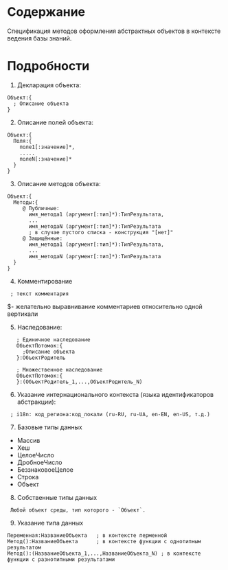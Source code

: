 # Содержание #

Спецификация методов оформления абстрактных объектов в контексте ведения базы знаний.


# Подробности #

1. Декларация объекта:

```
Объект:{
  ; Описание объекта
}
```

2. Описание полей объекта:
```
Объект:{
  Поля:{
    поле1[:значение]*,
    .....
    полеN[:значение]*
  }
}
```

3. Описание методов объекта:
```
Объект:{
  Методы:{
     @ Публичные:
       имя_метода1 (аргумент[:тип]*):ТипРезультата,
       ...
       имя_методаN (аргумент[:тип]*):ТипРезультата
       ; в случае пустого списка - конструкция "[нет]"
     @ Защищённые:
       имя_метода1 (аргумент[:тип]*):ТипРезультата,
       ...
       имя_методаN (аргумент[:тип]*):ТипРезультата
  }
}
```

4. Комментирование
```
 ; текст комментария
```
$- желательно выравнивание комментариев относительно одной вертикали

5. Наследование:
```
   ; Единичное наследование
   ОбъектПотомок:{
     ;Описание объекта
   }:ОбъектРодитель
   
   ; Множественное наследование
   ОбъектПотомок:{
   }:(ОбъектРодитель_1,...,ОбъектРодитель_N)
```

6. Указание интернационального контекста (языка идентификаторов абстракции):
```
 ; i18n: код_региона:код_локали (ru-RU, ru-UA, en-EN, en-US, т.д.)
```

7. Базовые типы данных

  * Массив
  * Хеш
  * ЦелоеЧисло
  * ДробноеЧисло
  * БеззнаковоеЦелое
  * Строка
  * Объект

8. Собственные типы данных

```
 Любой объект среды, тип которого - `Объект`.
```

9. Указание типа данных
```
Переменная:НазваниеОбъекта   ; в контексте перменной
Метод():НазваниеОбъекта      ; в контексте функции с однотипным результатом
Метод():(НазваниеОбъекта_1,...,НазваниеОбъекта_N) ; в контексте функции с разнотипными результатами
```